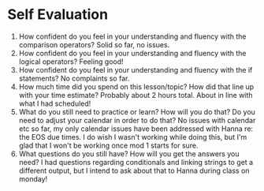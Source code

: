 # Self Evaluation

1. How confident do you feel in your understanding and fluency with the comparison operators?
Solid so far, no issues.
1. How confident do you feel in your understanding and fluency with the logical operators?
Feeling good!
1. How confident do you feel in your understanding and fluency with the if statements?
No complaints so far.
1. How much time did you spend on this lesson/topic? How did that line up with your time estimate?
Probably about 2 hours total. About in line with what I had scheduled!
1. What do you still need to practice or learn? How will you do that? Do you need to adjust your calendar in order to do that?
No issues with calendar etc so far, my only calendar issues have been addressed with Hanna re: the EOS due times. I do wish I wasn't working while doing this, but I'm glad that I won't be working once mod 1 starts for sure.
1. What questions do you still have? How will you get the answers you need?
I had questions regarding conditionals and linking strings to get a different output, but I intend to ask about that to Hanna during class on monday!
